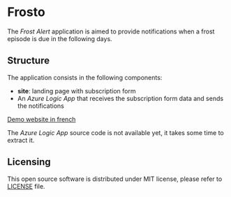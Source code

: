 # Frosto

The *Frost Alert* application is aimed to provide notifications when a frost episode is due in the following days.

## Structure

The application consists in the following components:
- **site**: landing page with subscription form
- An _Azure Logic App_ that receives the subscription form data and sends the notifications

[Demo website in french](https://yvzn.github.io/frosto/)

The _Azure Logic App_ source code is not available yet, it takes some time to extract it.

## Licensing

This open source software is distributed under MIT license, please refer to [LICENSE](LICENSE) file.

